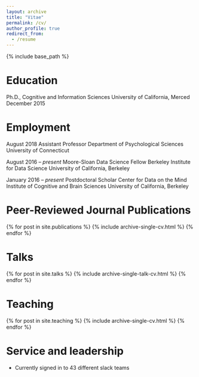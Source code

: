 ```yaml
---
layout: archive
title: "Vitae"
permalink: /cv/
author_profile: true
redirect_from:
  - /resume
---
```


{% include base_path %}

Education
======
Ph.D., Cognitive and Information Sciences
University of California, Merced
December 2015

Employment
======
August 2018
Assistant Professor
Department of Psychological Sciences
University of Connecticut

August 2016 – *present*
Moore-Sloan Data Science Fellow
Berkeley Institute for Data Science
University of California, Berkeley

January 2016 – *present*
Postdoctoral Scholar
Center for Data on the Mind
Institute of Cognitive and Brain Sciences
University of California, Berkeley

Peer-Reviewed Journal Publications
======
{% for post in site.publications %}
  {% include archive-single-cv.html %}
{% endfor %}

Talks
======
{% for post in site.talks %}
  {% include archive-single-talk-cv.html %}
{% endfor %}

Teaching
======
{% for post in site.teaching %}
  {% include archive-single-cv.html %}
{% endfor %}

Service and leadership
======
* Currently signed in to 43 different slack teams
